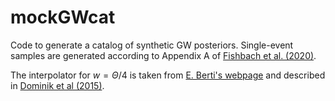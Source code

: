 # mockGWcat
Code to generate a catalog of synthetic GW posteriors.
Single-event samples are generated according to Appendix A of [Fishbach et al. (2020)](https://iopscience.iop.org/article/10.3847/2041-8213/ab77c9).

The interpolator for $w = \Theta/4$ is taken from [E. Berti's webpage](https://pages.jh.edu/eberti2/research/) and described in [Dominik et al (2015)](https://arxiv.org/pdf/1405.7016.pdf).
